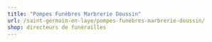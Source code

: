 ```yaml
---
title: "Pompes Funèbres Marbrerie Doussin"
url: /saint-germain-en-laye/pompes-funebres-marbrerie-doussin/
shop: directeurs de funérailles
---
```

